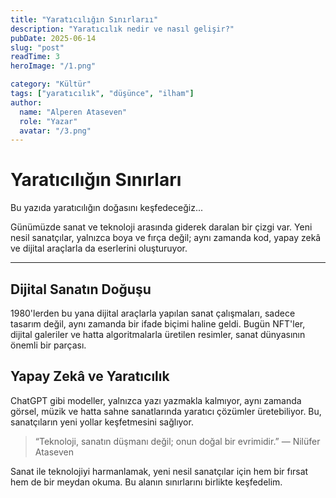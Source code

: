```yaml
---
title: "Yaratıcılığın Sınırlarıı"
description: "Yaratıcılık nedir ve nasıl gelişir?"
pubDate: 2025-06-14
slug: "post"
readTime: 3
heroImage: "/1.png"

category: "Kültür"
tags: ["yaratıcılık", "düşünce", "ilham"]
author:
  name: "Alperen Ataseven"
  role: "Yazar"
  avatar: "/3.png"
---
```


# Yaratıcılığın Sınırları

Bu yazıda yaratıcılığın doğasını keşfedeceğiz...

Günümüzde sanat ve teknoloji arasında giderek daralan bir çizgi var. Yeni nesil sanatçılar, yalnızca boya ve fırça değil; aynı zamanda kod, yapay zekâ ve dijital araçlarla da eserlerini oluşturuyor.

---

## Dijital Sanatın Doğuşu

1980'lerden bu yana dijital araçlarla yapılan sanat çalışmaları, sadece tasarım değil, aynı zamanda bir ifade biçimi haline geldi. Bugün NFT'ler, dijital galeriler ve hatta algoritmalarla üretilen resimler, sanat dünyasının önemli bir parçası.

## Yapay Zekâ ve Yaratıcılık

ChatGPT gibi modeller, yalnızca yazı yazmakla kalmıyor, aynı zamanda görsel, müzik ve hatta sahne sanatlarında yaratıcı çözümler üretebiliyor. Bu, sanatçıların yeni yollar keşfetmesini sağlıyor.

> “Teknoloji, sanatın düşmanı değil; onun doğal bir evrimidir.” — Nilüfer Ataseven

Sanat ile teknolojiyi harmanlamak, yeni nesil sanatçılar için hem bir fırsat hem de bir meydan okuma. Bu alanın sınırlarını birlikte keşfedelim.
